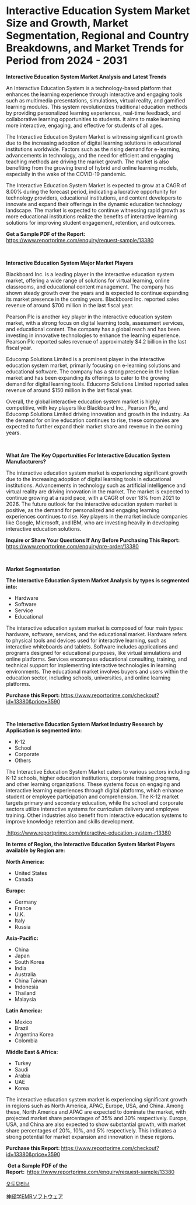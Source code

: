 <p><h1>Interactive Education System Market Size and Growth, Market Segmentation, Regional and Country Breakdowns, and Market Trends for Period from 2024 -  2031</h1></p><p><strong>Interactive Education System Market Analysis and Latest Trends</strong></p>
<p><p>An Interactive Education System is a technology-based platform that enhances the learning experience through interactive and engaging tools such as multimedia presentations, simulations, virtual reality, and gamified learning modules. This system revolutionizes traditional education methods by providing personalized learning experiences, real-time feedback, and collaborative learning opportunities to students. It aims to make learning more interactive, engaging, and effective for students of all ages.</p><p>The Interactive Education System Market is witnessing significant growth due to the increasing adoption of digital learning solutions in educational institutions worldwide. Factors such as the rising demand for e-learning, advancements in technology, and the need for efficient and engaging teaching methods are driving the market growth. The market is also benefiting from the growing trend of hybrid and online learning models, especially in the wake of the COVID-19 pandemic.</p><p>The Interactive Education System Market is expected to grow at a CAGR of 8.00% during the forecast period, indicating a lucrative opportunity for technology providers, educational institutions, and content developers to innovate and expand their offerings in the dynamic education technology landscape. The market is expected to continue witnessing rapid growth as more educational institutions realize the benefits of interactive learning solutions for improving student engagement, retention, and outcomes.</p></p>
<p><strong>Get a Sample PDF of the Report:&nbsp;</strong> <a href="https://www.reportprime.com/enquiry/request-sample/13380">https://www.reportprime.com/enquiry/request-sample/13380</a></p>
<p>&nbsp;</p>
<p><strong>Interactive Education System Major Market Players</strong></p>
<p><p>Blackboard Inc. is a leading player in the interactive education system market, offering a wide range of solutions for virtual learning, online classrooms, and educational content management. The company has shown steady growth over the years and is expected to continue expanding its market presence in the coming years. Blackboard Inc. reported sales revenue of around $700 million in the last fiscal year.</p><p>Pearson Plc is another key player in the interactive education system market, with a strong focus on digital learning tools, assessment services, and educational content. The company has a global reach and has been investing in innovative technologies to enhance the learning experience. Pearson Plc reported sales revenue of approximately $4.2 billion in the last fiscal year.</p><p>Educomp Solutions Limited is a prominent player in the interactive education system market, primarily focusing on e-learning solutions and educational software. The company has a strong presence in the Indian market and has been expanding its offerings to cater to the growing demand for digital learning tools. Educomp Solutions Limited reported sales revenue of around $150 million in the last fiscal year.</p><p>Overall, the global interactive education system market is highly competitive, with key players like Blackboard Inc., Pearson Plc, and Educomp Solutions Limited driving innovation and growth in the industry. As the demand for online education continues to rise, these companies are expected to further expand their market share and revenue in the coming years.</p></p>
<p>&nbsp;</p>
<p><strong>What Are The Key Opportunities For Interactive Education System Manufacturers?</strong></p>
<p><p>The interactive education system market is experiencing significant growth due to the increasing adoption of digital learning tools in educational institutions. Advancements in technology such as artificial intelligence and virtual reality are driving innovation in the market. The market is expected to continue growing at a rapid pace, with a CAGR of over 18% from 2021 to 2026. The future outlook for the interactive education system market is positive, as the demand for personalized and engaging learning experiences continues to rise. Key players in the market include companies like Google, Microsoft, and IBM, who are investing heavily in developing interactive education solutions.</p></p>
<p><strong>Inquire or Share Your Questions If Any Before Purchasing This Report:</strong> <a href="https://www.reportprime.com/enquiry/pre-order/13380">https://www.reportprime.com/enquiry/pre-order/13380</a></p>
<p>&nbsp;</p>
<p><strong>Market Segmentation</strong></p>
<p><strong>The Interactive Education System Market Analysis by types is segmented into:</strong></p>
<p><ul><li>Hardware</li><li>Software</li><li>Service</li><li>Educational</li></ul></p>
<p><p>The interactive education system market is composed of four main types: hardware, software, services, and the educational market. Hardware refers to physical tools and devices used for interactive learning, such as interactive whiteboards and tablets. Software includes applications and programs designed for educational purposes, like virtual simulations and online platforms. Services encompass educational consulting, training, and technical support for implementing interactive technologies in learning environments. The educational market involves buyers and users within the education sector, including schools, universities, and online learning platforms.</p></p>
<p><strong>Purchase this Report:&nbsp;</strong><a href="https://www.reportprime.com/checkout?id=13380&price=3590">https://www.reportprime.com/checkout?id=13380&price=3590</a></p>
<p>&nbsp;</p>
<p><strong>The Interactive Education System Market Industry Research by Application is segmented into:</strong></p>
<p><ul><li>K-12</li><li>School</li><li>Corporate</li><li>Others</li></ul></p>
<p><p>The Interactive Education System Market caters to various sectors including K-12 schools, higher education institutions, corporate training programs, and other learning organizations. These systems focus on engaging and interactive learning experiences through digital platforms, which enhance student or employee participation and comprehension. The K-12 market targets primary and secondary education, while the school and corporate sectors utilize interactive systems for curriculum delivery and employee training. Other industries also benefit from interactive education systems to improve knowledge retention and skills development.</p></p>
<p><a href="https://www.reportprime.com/interactive-education-system-r13380">&nbsp;https://www.reportprime.com/interactive-education-system-r13380</a></p>
<p><strong>In terms of Region, the Interactive Education System Market Players available by Region are:</strong></p>
<p>
    <p> <strong> North America: </strong>
        <ul>
            <li>United States</li>
            <li>Canada</li>
        </ul>
        </p> 
    <p> <strong> Europe: </strong>
        <ul>
            <li>Germany</li>
            <li>France</li>
            <li>U.K.</li>
            <li>Italy</li>
            <li>Russia</li>
        </ul>
        </p> 
    <p> <strong> Asia-Pacific: </strong>
        <ul>
            <li>China</li>
            <li>Japan</li>
            <li>South Korea</li>
            <li>India</li>
            <li>Australia</li>
            <li>China Taiwan</li>
            <li>Indonesia</li>
            <li>Thailand</li>
            <li>Malaysia</li>
        </ul>
        </p> 
    <p> <strong> Latin America: </strong>
        <ul>
            <li>Mexico</li>
            <li>Brazil</li>
            <li>Argentina Korea</li>
            <li>Colombia</li>
        </ul>
        </p> 
    <p> <strong> Middle East & Africa: </strong>
        <ul>
            <li>Turkey</li>
            <li>Saudi</li>
            <li>Arabia</li>
            <li>UAE</li>
            <li>Korea</li>
        </ul>
    </p>
    </p>
<p><p>The interactive education system market is experiencing significant growth in regions such as North America, APAC, Europe, USA, and China. Among these, North America and APAC are expected to dominate the market, with projected market share percentages of 35% and 30% respectively. Europe, USA, and China are also expected to show substantial growth, with market share percentages of 20%, 10%, and 5% respectively. This indicates a strong potential for market expansion and innovation in these regions.</p></p>
<p><strong>Purchase this Report: </strong><a href="https://www.reportprime.com/checkout?id=13380&price=3590">https://www.reportprime.com/checkout?id=13380&price=3590</a></p>
<p>&nbsp;<strong>Get a Sample PDF of the Report:&nbsp;&nbsp;</strong><a href="https://www.reportprime.com/enquiry/request-sample/13380">https://www.reportprime.com/enquiry/request-sample/13380</a></p>
<p><strong></strong></p>
<p><p><a href="https://github.com/plelbej847484502/Market-Research-Report-List-1/blob/main/895653722454.md">오토모티브</a></p><p><a href="https://github.com/oafhukehf4709715/Market-Research-Report-List-1/blob/main/282993224455.md">神経学EMRソフトウェア</a></p></p>